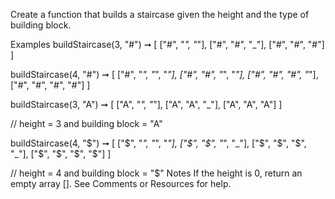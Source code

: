 Create a function that builds a staircase given the height and the type of building block.

Examples
buildStaircase(3, "#") ➞ [
  ["#", "_", "_"],
  ["#", "#", "_"],
  ["#", "#", "#"]
]

buildStaircase(4, "#") ➞ [
  ["#", "_", "_", "_"],
  ["#", "#", "_", "_"],
  ["#", "#", "#", "_"],
  ["#", "#", "#", "#"]
]

buildStaircase(3, "A") ➞ [
  ["A", "_", "_"],
  ["A", "A", "_"],
  ["A", "A", "A"]
]

// height = 3 and building block = "A"

buildStaircase(4, "$") ➞ [
  ["$", "_", "_", "_"],
  ["$", "$", "_", "_"],
  ["$", "$", "$", "_"],
  ["$", "$", "$", "$"]
]

// height = 4 and building block = "$"
Notes
If the height is 0, return an empty array [].
See Comments or Resources for help.
